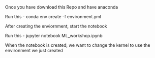Once you have download this Repo and have anaconda

Run this - conda env create -f environment.yml

After creating the enviornment, start the notebook

Run this - jupyter notebook ML_workshop.ipynb

When the notebook is created, we want to change the kernel to use the environment we just created
